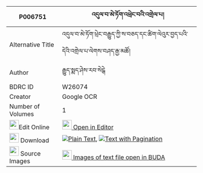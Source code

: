 |P006751|འདུལ་བ་མེ་ཏོག་འཕྲེང་བའི་འགྲེལ་པ། 
| --- | --- 
|Alternative Title |འདུལ་བ་མེ་ཏོག་ཕྲེང་བརྒྱུད་ཀྱི་ས་བཅད་དང་ཚིག་ལེའུར་བྱད་པའི་དེའི་འགྲེལ་པ་ལེགས་བཤད་རྒྱ་མཚོ།
|Author| རྒྱུད་སྨད་ཤེས་རབ་སེངྒེ
|BDRC ID | W26074
|Creator | Google OCR
|Number of Volumes| 1
|<img width="25" src="https://img.icons8.com/color/25/000000/edit-property.png">Edit Online| [<img width="25" src="https://avatars.githubusercontent.com/u/45091458?s=200&v=4"> Open in Editor](http://editor.openpecha.org/P006751)
|<img width="25" src="https://img.icons8.com/fluent/48/000000/download-2.png"/>  Download | [![](https://img.icons8.com/color/20/000000/txt.png)Plain Text](https://github.com/Openpecha/P006751/releases/download/v1/dulwa_metok_trengwa_i_drelpa_plain_P006751.zip), [![](https://img.icons8.com/color/20/000000/txt.png)Text with Pagination](https://github.com/Openpecha/P006751/releases/download/v1/dulwa_metok_trengwa_i_drelpa_pages_P006751.zip)
|<img width="25" src="https://img.icons8.com/plasticine/100/000000/pictures-folder.png"/>  Source Images | [<img width="25" src="https://library.bdrc.io/icons/BUDA-small.svg"> Images of text file open in BUDA](https://library.bdrc.io/show/bdr:W26074)
